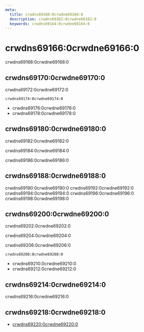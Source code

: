 ```yaml
---
meta:
  title: crwdns69160:0crwdne69160:0
  description: crwdns69162:0crwdne69162:0
  keywords: crwdns69164:0crwdne69164:0
---
```


# crwdns69166:0crwdne69166:0
crwdns69168:0crwdne69168:0

<entry-ad />

## crwdns69170:0crwdne69170:0
crwdns69172:0crwdne69172:0

`crwdns69174:0crwdne69174:0`
- crwdns69176:0crwdne69176:0
- crwdns69178:0crwdne69178:0


## crwdns69180:0crwdne69180:0
crwdns69182:0crwdne69182:0

  crwdns69184:0crwdne69184:0

  crwdns69186:0crwdne69186:0

## crwdns69188:0crwdne69188:0
crwdns69190:0crwdne69190:0
<alert type="success">crwdns69192:0crwdne69192:0</alert>
<alert type="info">crwdns69194:0crwdne69194:0</alert>
<alert type="warning">crwdns69196:0crwdne69196:0</alert>
<alert type="error">crwdns69198:0crwdne69198:0</alert>

## crwdns69200:0crwdne69200:0
crwdns69202:0crwdne69202:0

  crwdns69204:0crwdne69204:0

  crwdns69206:0crwdne69206:0

  `crwdns69208:0crwdne69208:0`
  - crwdns69210:0crwdne69210:0
  - crwdns69212:0crwdne69212:0

## crwdns69214:0crwdne69214:0
crwdns69216:0crwdne69216:0

## crwdns69218:0crwdne69218:0
  - [crwdns69220:0crwdne69220:0]()

<doc-footer />
